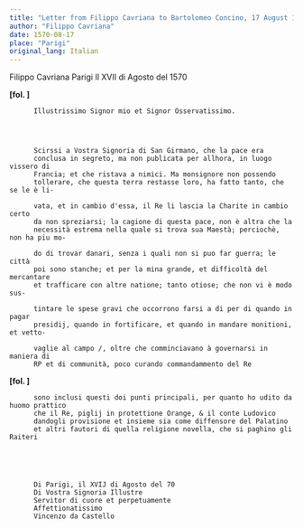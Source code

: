 ```yaml
---
title: "Letter from Filippo Cavriana to Bartolomeo Concino, 17 August 1570"
author: "Filippo Cavriana"
date: 1570-08-17
place: "Parigi"
original_lang: Italian
---
```


Filippo Cavriana
Parigi
Il XVII di Agosto del 1570


    
      
        
**[fol. ]**


        
          Illustrissimo Signor mio et Signor Osservatissimo.
        


        
          Scirssi a Vostra Signoria di San Girmano, che la pace era
          conclusa in segreto, ma non publicata per allhora, in luogo vissero di
          Francia; et che ristava a nimici. Ma monsignore non possendo
          tollerare, che questa terra restasse loro, ha fatto tanto, che se le è li-

          vata, et in cambio d'essa, il Re li lascia la Charite in cambio certo
          da non spreziarsi; la cagione di questa pace, non è altra che la
          necessità estrema nella quale si trova sua Maestà; perciochè, non ha piu mo-

          do di trovar danari, senza i quali non si puo far guerra; le città
          poi sono stanche; et per la mina grande, et difficoltà del mercantare
          et trafficare con altre natione; tanto otiose; che non vi è modo sus-

          tintare le spese gravi che occorrono farsi a di per di quando in pagar
          presidij, quando in fortificare, et quando in mandare monitioni, et vetto-

          vaglie al campo /, oltre che comminciavano à governarsi in maniera di
          RP et di communità, poco curando commandammento del Re
        



        
**[fol. ]**


        
          sono inclusi questi doi punti principali, per quanto ho udito da huomo prattico
          che il Re, piglij in protettione Orange, & il conte Ludovico
          dandogli provisione et insieme sia come diffensore del Palatino
          et altri fautori di quella religione novella, che si paghino gli Raiteri
        


        
        
          Di Parigi, il XVIJ di Agosto del 70
          Di Vostra Signoria Illustre
          Servitor di cuore et perpetuamente
          Affettionatissimo
          Vincenzo da Castello
        


      
    
  